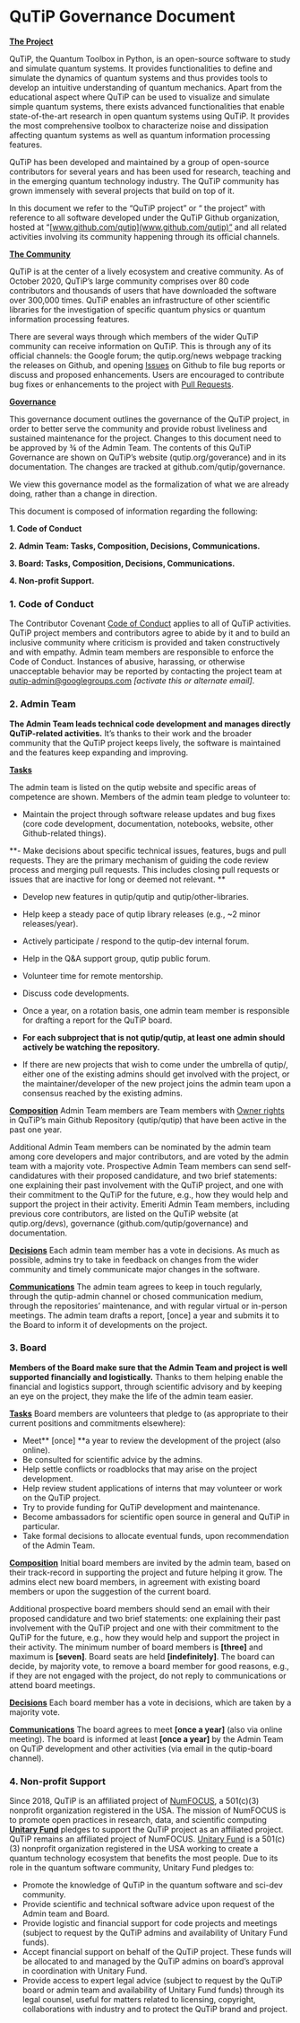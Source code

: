  # QuTiP Governance Document

**<span style="text-decoration:underline;">The Project</span>**

QuTiP, the Quantum Toolbox in Python, is an open-source software to study and simulate quantum systems. It provides functionalities to define and simulate the dynamics of quantum systems and thus provides tools to develop an intuitive understanding of quantum mechanics. Apart from the educational aspect where QuTiP can be used to visualize and simulate simple quantum systems, there exists advanced functionalities that enable state-of-the-art research in open quantum systems using QuTiP. It provides the most comprehensive toolbox to characterize noise and dissipation affecting quantum systems as well as quantum information processing features.

QuTiP has been developed and maintained by a group of open-source contributors for several years and has been used for research, teaching and in the emerging quantum technology industry. The QuTiP community has grown immensely with several projects that build on top of it.

In this document we refer to the “QuTiP project” or “ the project” with reference to all software developed under the QuTiP Github organization, hosted at “[www.github.com/qutip](www.github.com/qutip)” and all related activities involving its community happening through its official channels.

**<span style="text-decoration:underline;">The Community</span>**

QuTiP is at the center of a lively ecosystem and creative community. As of October 2020, QuTiP’s large community comprises over 80 code contributors and thousands of users that have downloaded the software over 300,000 times. QuTiP enables an infrastructure of other scientific libraries for the investigation of specific quantum physics or quantum information processing features. 

There are several ways through which members of the wider QuTiP community can receive information on QuTiP. This is through any of its official channels: the Google forum; the qutip.org/news webpage tracking the releases on Github, and opening [Issues](https://github.com/qutip/qutip/issues) on Github to file bug reports or discuss and proposed enhancements. Users are encouraged to contribute bug fixes or enhancements to the project with [Pull Requests](https://github.com/qutip/qutip/pulls).



**<span style="text-decoration:underline;">Governance</span>**

This governance document outlines the governance of the QuTiP project, in order to better serve the community and provide robust liveliness and sustained maintenance for the project. Changes to this document need to be approved by ¾ of the Admin Team. The contents of this QuTiP Governance are shown on QuTiP’s website (qutip.org/goverance) and in its documentation. The changes are tracked at github.com/qutip/governance.

We view this governance model as the formalization of what we are already doing, rather than a change in direction.

This document is composed of information regarding the following:

**1. Code of Conduct**

**2. Admin Team: Tasks, Composition, Decisions, Communications.**

**3. Board: Tasks, Composition, Decisions, Communications.**

**4. Non-profit Support.**

### 1. Code of Conduct

The Contributor Covenant [Code of Conduct](https://github.com/qutip/qutip/blob/master/CODE_OF_CONDUCT.md) applies to all of QuTiP activities. QuTiP project members and contributors agree to abide by it and to build an inclusive community where criticism is provided and taken constructively and with empathy. Admin team members are responsible to enforce the Code of Conduct. Instances of abusive, harassing, or otherwise unacceptable behavior may be reported by contacting the project team at qutip-admin@googlegroups.com _[activate this or alternate email]_. 

### 2. Admin Team
**The Admin Team leads technical code development and manages directly QuTiP-related activities.** It’s thanks to their work and the broader community that the QuTiP project keeps lively, the software is maintained and the features keep expanding and improving. 

**<span style="text-decoration:underline;">Tasks</span>**

The admin team is listed on the qutip website and specific areas of competence are shown. Members of the admin team pledge to volunteer to:

- Maintain the project through software release updates and bug fixes (core code development, documentation, notebooks, website, other Github-related things). 

**- Make decisions about specific technical issues, features, bugs and pull requests. They are the primary mechanism of guiding the code review process and merging pull requests. This includes closing pull requests or issues that are inactive for long or deemed not relevant. **

- Develop new features in qutip/qutip and qutip/other-libraries. 
- Help keep a steady pace of qutip library releases (e.g., ~2 minor releases/year). 
- Actively participate / respond to the qutip-dev internal forum.
- Help in the Q&A support group, qutip public forum.  
- Volunteer time for remote mentorship.
- Discuss code developments.
- Once a year, on a rotation basis, one admin team member is responsible for drafting a report for the QuTiP board.
- **For each subproject that is not qutip/qutip, at least one admin should actively be watching the repository.**

- If there are new projects that wish to come under the umbrella of qutip/, either one of the existing admins should get involved with the project, or the maintainer/developer of the new project joins the admin team upon a consensus reached by the existing admins.

**<span style="text-decoration:underline;">Composition</span>**
Admin Team members are Team members with [Owner rights](https://github.com/orgs/qutip/people?query=role%3Aowner#) in QuTiP’s main Github Repository (qutip/qutip) that have been active in the past one year.  

Additional Admin Team members can be nominated by the admin team among core developers and major contributors, and are voted by the admin team with a majority vote. Prospective Admin Team members can send self-candidatures with their proposed candidature, and two brief statements: one explaining their past involvement with the QuTiP project, and one with their commitment to the QuTiP for the future, e.g., how they would help and support the project in their activity. Emeriti Admin Team members, including previous core contributors, are listed on the QuTiP website (at qutip.org/devs), governance (github.com/qutip/governance) and documentation.

**<span style="text-decoration:underline;">Decisions</span>**
Each admin team member has a vote in decisions. As much as possible, admins try to take in feedback on changes from the wider community and timely communicate major changes in the software. 

**<span style="text-decoration:underline;">Communications</span>**
The admin team agrees to keep in touch regularly, through the qutip-admin channel or chosed communication medium, through the repositories’ maintenance, and with regular virtual or in-person meetings. The admin team drafts a report, [once] a year and submits it to the Board to inform it of developments on the project.

### 3. Board
**Members of the Board make sure that the Admin Team and project is well supported financially and logistically.** Thanks to them helping enable the financial and logistics support, through scientific advisory and by keeping an eye on the project, they make the life of the admin team easier. 

**<span style="text-decoration:underline;">Tasks</span>**
Board members are volunteers that pledge to (as appropriate to their current positions and commitments elsewhere):

- Meet** [once] **a year to review the development of the project (also online).
- Be consulted for scientific advice by the admins. 
- Help settle conflicts or roadblocks that may arise on the project development.  
- Help review student applications of interns that may volunteer or work on the QuTiP project.
- Try to provide funding for QuTiP development and maintenance.
- Become ambassadors for scientific open source in general and QuTiP in particular.
- Take formal decisions to allocate eventual funds, upon recommendation of the Admin Team. 

**<span style="text-decoration:underline;">Composition</span>**
Initial board members are invited by the admin team, based on their track-record in supporting the project and future helping it grow. The admins elect new board members, in agreement with existing board members or upon the suggestion of the current board.

Additional prospective board members should send an email with their proposed candidature and two brief statements: one explaining their past involvement with the QuTiP project and one with their commitment to the QuTiP for the future, e.g., how they would help and support the project in their activity. The minimum number of board members is **[three]** and maximum is **[seven]**. Board seats are held **[indefinitely]**. The board can decide, by majority vote, to remove a board member for good reasons, e.g., if they are not engaged with the project, do not reply to communications or attend board meetings.   

**<span style="text-decoration:underline;">Decisions</span>**
Each board member has a vote in decisions, which are taken by a majority vote. 

**<span style="text-decoration:underline;">Communications</span>**
The board agrees to meet **[once a year]** (also via online meeting). The board is informed at least **[once a year]** by the Admin Team on QuTiP development and other activities (via email in the qutip-board channel). 

### 4. Non-profit Support
Since 2018, QuTiP is an affiliated project of [NumFOCUS](https://numfocus.org/), a 501(c)(3) nonprofit organization registered in the USA. The mission of NumFOCUS is to promote open practices in research, data, and scientific computing **[Unitary Fund](http://unitary.fund/)** pledges to support the QuTiP project as an affiliated project. QuTiP remains an affiliated project of NumFOCUS. [Unitary Fund](http://unitary.fund/) is a 501(c)(3) nonprofit organization registered in the USA working to create a quantum technology ecosystem that benefits the most people. Due to its role in the quantum software community, Unitary Fund pledges to: 

*   Promote the knowledge of QuTiP in the quantum software and sci-dev community.
*   Provide scientific and technical software advice upon request of the Admin team and Board. 
*   Provide logistic and financial support for code projects and meetings (subject to request by the QuTiP admins and availability of Unitary Fund funds). 
*   Accept financial support on behalf of the QuTiP project. These funds will be allocated to and managed by the QuTiP admins on board’s approval in coordination with Unitary Fund. 
*   Provide access to expert legal advice (subject to request by the QuTiP board or admin team and availability of Unitary Fund funds) through its legal counsel, useful for matters related to licensing, copyright, collaborations with industry and to protect the QuTiP brand and project.
